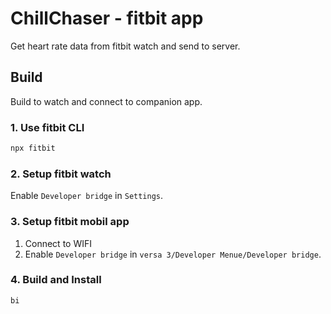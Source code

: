 # ChillChaser - fitbit app
Get heart rate data from fitbit watch and send to server.

## Build
Build to watch and connect to companion app.

### 1. Use fitbit CLI 
```bash
npx fitbit
```

### 2. Setup fitbit watch
Enable `Developer bridge` in `Settings`.

### 3. Setup fitbit mobil app
1. Connect to WIFI
2. Enable `Developer bridge` in `versa 3/Developer Menue/Developer bridge`. 

### 4. Build and Install 
```bash
bi
```

